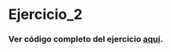 # Ejercicio_2
### Ver código completo del ejercicio [aquí](https://ciencia-de-datos-espaciales-2023-2.github.io/Ejercicio_2/).
